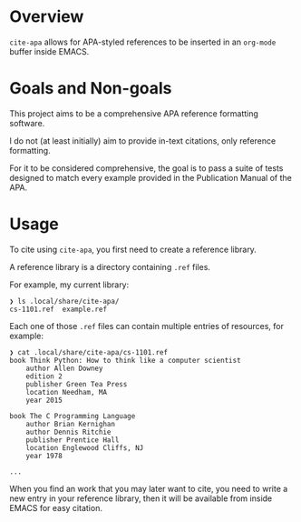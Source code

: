 # Overview

`cite-apa` allows for APA-styled references to be inserted in an `org-mode` buffer inside EMACS.

# Goals and Non-goals

This project aims to be a comprehensive APA reference formatting software.

I do not (at least initially) aim to provide in-text citations, only reference formatting.

For it to be considered comprehensive, the goal is to pass a suite of tests designed to match every example provided in the Publication Manual of the APA.

# Usage

To cite using `cite-apa`, you first need to create a reference library.

A reference library is a directory containing `.ref` files.

For example, my current library:

```
❯ ls .local/share/cite-apa/
cs-1101.ref  example.ref
```

Each one of those `.ref` files can contain multiple entries of resources, for example:

```
❯ cat .local/share/cite-apa/cs-1101.ref 
book Think Python: How to think like a computer scientist
    author Allen Downey
    edition 2
    publisher Green Tea Press
    location Needham, MA
    year 2015

book The C Programming Language
    author Brian Kernighan
    author Dennis Ritchie
    publisher Prentice Hall
    location Englewood Cliffs, NJ
    year 1978

...
```

When you find an work that you may later want to cite, you need to write a new entry in
your reference library, then it will be available from inside EMACS for easy citation.
